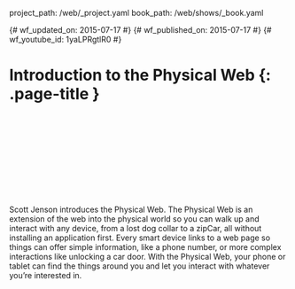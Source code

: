 project_path: /web/_project.yaml book_path: /web/shows/_book.yaml

{# wf_updated_on: 2015-07-17 #} {# wf_published_on: 2015-07-17 #} {# wf_youtube_id: 1yaLPRgtlR0 #}

# Introduction to the Physical Web {: .page-title }

<div class="video-wrapper">
  <iframe class="devsite-embedded-youtube-video" data-video-id="1yaLPRgtlR0"
          data-autohide="1" data-showinfo="0" frameborder="0" allowfullscreen>
  </iframe>
</div>

Scott Jenson introduces the Physical Web. The Physical Web is an extension of the web into the physical world so you can walk up and interact with any device, from a lost dog collar to a zipCar, all without installing an application first. Every smart device links to a web page so things can offer simple information, like a phone number, or more complex interactions like unlocking a car door. With the Physical Web, your phone or tablet can find the things around you and let you interact with whatever you’re interested in.